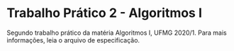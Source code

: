 # Trabalho Prático 2 - Algoritmos I
Segundo trabalho prático da matéria Algoritmos I, UFMG 2020/1. Para mais informações, leia o arquivo de especificação.
